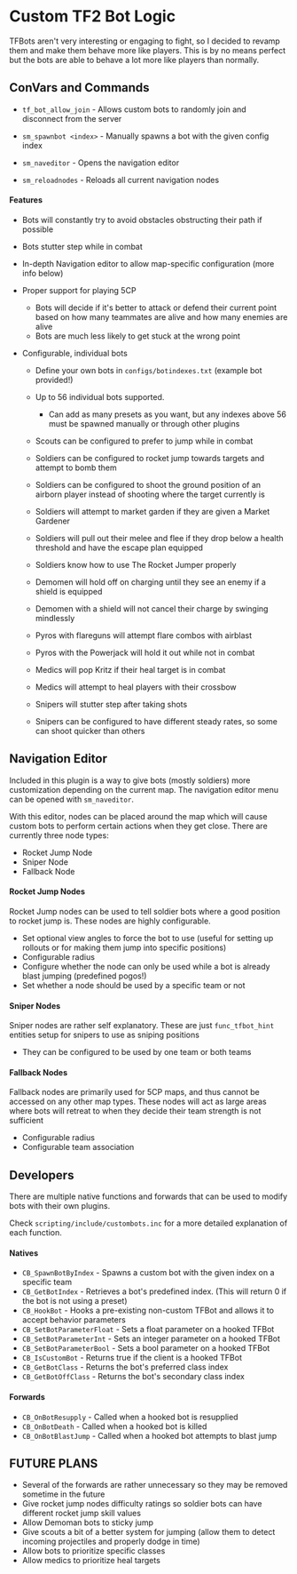 # Custom TF2 Bot Logic

TFBots aren't very interesting or engaging to fight, so I decided to revamp them and make them behave more like players.
This is by no means perfect but the bots are able to behave a lot more like players than normally.

## ConVars and Commands

- `tf_bot_allow_join` - Allows custom bots to randomly join and disconnect from the server
  
- `sm_spawnbot <index>` - Manually spawns a bot with the given config index
- `sm_naveditor` - Opens the navigation editor
- `sm_reloadnodes` - Reloads all current navigation nodes

#### Features

 - Bots will constantly try to avoid obstacles obstructing their path if possible
 - Bots stutter step while in combat
 - In-depth Navigation editor to allow map-specific configuration (more info below)
 - Proper support for playing 5CP
    - Bots will decide if it's better to attack or defend their current point based on how many teammates are alive and how many enemies are alive
    - Bots are much less likely to get stuck at the wrong point
 
 - Configurable, individual bots
    - Define your own bots in `configs/botindexes.txt` (example bot provided!)
    - Up to 56 individual bots supported.
        - Can add as many presets as you want, but any indexes above 56 must be spawned manually or through other plugins
        
    - Scouts can be configured to prefer to jump while in combat
    - Soldiers can be configured to rocket jump towards targets and attempt to bomb them
    - Soldiers can be configured to shoot the ground position of an airborn player instead of shooting where the target currently is
    - Soldiers will attempt to market garden if they are given a Market Gardener
    - Soldiers will pull out their melee and flee if they drop below a health threshold and have the escape plan equipped
    - Soldiers know how to use The Rocket Jumper properly
    - Demomen will hold off on charging until they see an enemy if a shield is equipped
    - Demomen with a shield will not cancel their charge by swinging mindlessly
    - Pyros with flareguns will attempt flare combos with airblast
    - Pyros with the Powerjack will hold it out while not in combat
    - Medics will pop Kritz if their heal target is in combat
    - Medics will attempt to heal players with their crossbow
    - Snipers will stutter step after taking shots
    - Snipers can be configured to have different steady rates, so some can shoot quicker than others
    
## Navigation Editor

Included in this plugin is a way to give bots (mostly soldiers) more customization depending on the current map. The navigation editor menu can be opened with `sm_naveditor`.

With this editor, nodes can be placed around the map which will cause custom bots to perform certain actions when they get close. There are currently three node types:
- Rocket Jump Node
- Sniper Node
- Fallback Node

#### Rocket Jump Nodes
Rocket Jump nodes can be used to tell soldier bots where a good position to rocket jump is. These nodes are highly configurable.
 - Set optional view angles to force the bot to use (useful for setting up rollouts or for making them jump into specific positions)
 - Configurable radius
 - Configure whether the node can only be used while a bot is already blast jumping (predefined pogos!)
 - Set whether a node should be used by a specific team or not
 
#### Sniper Nodes
Sniper nodes are rather self explanatory. These are just `func_tfbot_hint` entities setup for snipers to use as sniping positions
 - They can be configured to be used by one team or both teams
 
#### Fallback Nodes
Fallback nodes are primarily used for 5CP maps, and thus cannot be accessed on any other map types. These nodes will act as large areas where bots will retreat to when they decide their team strength is not sufficient
 - Configurable radius
 - Configurable team association

## Developers
There are multiple native functions and forwards that can be used to modify bots with their own plugins.

Check `scripting/include/custombots.inc` for a more detailed explanation of each function.

#### Natives
- `CB_SpawnBotByIndex` - Spawns a custom bot with the given index on a specific team
- `CB_GetBotIndex` - Retrieves a bot's predefined index. (This will return 0 if the bot is not using a preset)
- `CB_HookBot` - Hooks a pre-existing non-custom TFBot and allows it to accept behavior parameters
- `CB_SetBotParameterFloat` - Sets a float parameter on a hooked TFBot
- `CB_SetBotParameterInt` - Sets an integer parameter on a hooked TFBot
- `CB_SetBotParameterBool` - Sets a bool parameter on a hooked TFBot
- `CB_IsCustomBot` - Returns true if the client is a hooked TFBot
- `CB_GetBotClass` - Returns the bot's preferred class index
- `CB_GetBotOffClass` - Returns the bot's secondary class index

#### Forwards
- `CB_OnBotResupply` - Called when a hooked bot is resupplied
- `CB_OnBotDeath` - Called when a hooked bot is killed
- `CB_OnBotBlastJump` - Called when a hooked bot attempts to blast jump


## FUTURE PLANS

- Several of the forwards are rather unnecessary so they may be removed sometime in the future
- Give rocket jump nodes difficulty ratings so soldier bots can have different rocket jump skill values
- Allow Demoman bots to sticky jump
- Give scouts a bit of a better system for jumping (allow them to detect incoming projectiles and properly dodge in time)
- Allow bots to prioritize specific classes
- Allow medics to prioritize heal targets
